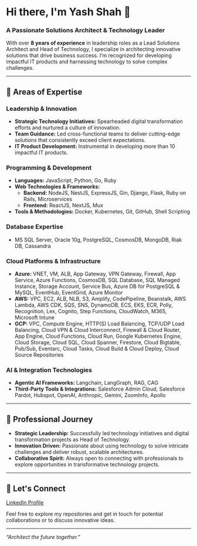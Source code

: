 # Hi there, I'm Yash Shah 👋

### A Passionate Solutions Architect & Technology Leader

With over **8 years of experience** in leadership roles as a Lead Solutions Architect and Head of Technology, I specialize in architecting innovative solutions that drive business success. I’m recognized for developing impactful IT products and harnessing technology to solve complex challenges.

---

## 🚀 Areas of Expertise

### Leadership & Innovation
- **Strategic Technology Initiatives:** Spearheaded digital transformation efforts and nurtured a culture of innovation.
- **Team Guidance:** Led cross-functional teams to deliver cutting-edge solutions that consistently exceed client expectations.
- **IT Product Development:** Instrumental in developing more than 10 impactful IT products.

### Programming & Development
- **Languages:** JavaScript, Python, Go, Ruby
- **Web Technologies & Frameworks:** 
  - **Backend:** NodeJS, NestJS, ExpressJS, Gin, Django, Flask, Ruby on Rails, Microservices
  - **Frontend:** ReactJS, NextJS, Mux
- **Tools & Methodologies:** Docker, Kubernetes, Git, GitHub, Shell Scripting

### Database Expertise
- MS SQL Server, Oracle 10g, PostgreSQL, CosmosDB, MongoDB, Riak DB, Cassandra

### Cloud Platforms & Infrastructure
- **Azure:** VNET, VM, ALB, App Gateway, VPN Gateway, Firewall, App Service, Azure Functions, CosmosDB, SQL Database, SQL Managed Instance, Storage Account, Service Bus, Azure DB for PostgreSQL & MySQL, EventHub, EventGrid, Azure Monitor
- **AWS:** VPC, EC2, ALB, NLB, S3, Amplify, CodePipeline, Beanstalk, AWS Lambda, AWS CDK, SQS, SNS, DynamoDB, ECS, EKS, ECR, Polly, Recognition, Lex, Cognito, Step Functions, CloudWatch, M365, Microsoft Intune
- **GCP:** VPC, Compute Engine, HTTP(S) Load Balancing, TCP/UDP Load Balancing, Cloud VPN & Cloud Interconnect, Firewall & Cloud Router, App Engine, Cloud Functions, Cloud Run, Google Kubernetes Engine, Cloud Storage, Cloud SQL, Cloud Spanner, Firestore, Cloud Bigtable, Pub/Sub, Eventarc, Cloud Tasks, Cloud Build & Cloud Deploy, Cloud Source Repositories

### AI & Integration Technologies
- **Agentic AI Frameworks:** Langchain, LangGraph, RAG, CAG
- **Third-Party Tools & Integrations:** Salesforce Admin Cloud, Salesforce Pardot, Hubspot, OpenAI, Anthropic, Gemini, ZoomInfo, Apollo

---

## 💼 Professional Journey

- **Strategic Leadership:** Successfully led technology initiatives and digital transformation projects as Head of Technology.
- **Innovation Driven:** Passionate about using technology to solve intricate challenges and deliver robust, scalable architectures.
- **Collaborative Spirit:** Always open to connecting with professionals to explore opportunities in transformative technology projects.

---

## 🤝 Let's Connect

[LinkedIn Profile](https://www.linkedin.com/in/yash-shah-0a66615a/)

Feel free to explore my repositories and get in touch for potential collaborations or to discuss innovative ideas.

---

*“Architect the future together.”*
